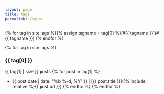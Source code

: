 ```yaml
---
layout: page
title: tags
permalink: /tags/
---
```


{% for tag in site.tags %}{% assign tagname = tag[0] %}[#{{ tagname }}](#{{ tagname }}) {% endfor %}

{% for tag in site.tags %}

### {{ tag[0] }}

{{ tag[1] | size }} posts
{% for post in tag[1] %}

- {{ post.date | date: "%b %-d, %Y" }} | [{{ post.title }}]({% include relative %}{{ post.url }})
  {% endfor %}
  {% endfor %}
